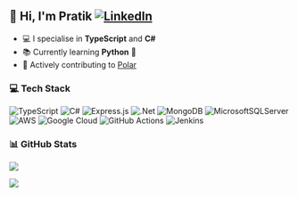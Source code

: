 ## 👋 Hi, I'm Pratik [![LinkedIn](https://img.shields.io/badge/LinkedIn-%230077B5.svg?logo=linkedin&logoColor=white)](https://www.linkedin.com/in/magarpratik/) 

- 💻 I specialise in **TypeScript** and **C#**<br>
- 📚 Currently learning **Python** 🐍<br>
- 🔧 Actively contributing to [Polar](https://github.com/polarsource/polar/pulls?q=is%3Apr+author%3Amagarpratik)<br>

### 💻 Tech Stack

![TypeScript](https://img.shields.io/badge/typescript-%23007ACC.svg?style=for-the-badge&logo=typescript&logoColor=white)
![C#](https://img.shields.io/badge/c%23-%23239120.svg?style=for-the-badge&logo=csharp&logoColor=white)
![Express.js](https://img.shields.io/badge/express.js-%23404d59.svg?style=for-the-badge&logo=express&logoColor=%2361DAFB)
![.Net](https://img.shields.io/badge/.NET-5C2D91?style=for-the-badge&logo=.net&logoColor=white)
![MongoDB](https://img.shields.io/badge/MongoDB-%234ea94b.svg?style=for-the-badge&logo=mongodb&logoColor=white)
![MicrosoftSQLServer](https://img.shields.io/badge/Microsoft%20SQL%20Server-CC2927?style=for-the-badge&logo=microsoft%20sql%20server&logoColor=white)
![AWS](https://img.shields.io/badge/AWS-%23FF9900.svg?style=for-the-badge&logo=amazon-aws&logoColor=white)
![Google Cloud](https://img.shields.io/badge/GoogleCloud-%234285F4.svg?style=for-the-badge&logo=google-cloud&logoColor=white)
![GitHub Actions](https://img.shields.io/badge/github%20actions-%232671E5.svg?style=for-the-badge&logo=githubactions&logoColor=white)
![Jenkins](https://img.shields.io/badge/jenkins-%232C5263.svg?style=for-the-badge&logo=jenkins&logoColor=white)

### 📊 GitHub Stats

![](https://github-readme-stats.vercel.app/api/top-langs/?username=magarpratik&theme=dark&bg_color=121C29&custom_title=Languages%20used&hide_border=true&include_all_commits=true&count_private=true&layout=compact)

![](https://github-contributor-stats.vercel.app/api?username=magarpratik&limit=5&theme=dark&bg_color=121C29&hide_border=true&combine_all_yearly_contributions=true)

<!-- Proudly created with GPRM ( https://gprm.itsvg.in ) -->
